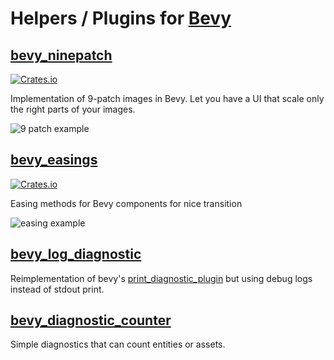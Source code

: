 # Helpers / Plugins for [Bevy](https://bevyengine.org)

## [bevy_ninepatch](https://github.com/mockersf/bevy_extra/tree/master/bevy_ninepatch)

[![Crates.io](https://img.shields.io/crates/v/bevy_ninepatch.svg)](https://crates.io/crates/bevy_ninepatch)

Implementation of 9-patch images in Bevy. Let you have a UI that scale only the right parts of your images.

![9 patch example](https://raw.githubusercontent.com/mockersf/bevy_extra/master/bevy_ninepatch/result.png)

## [bevy_easings](https://github.com/mockersf/bevy_extra/tree/master/bevy_easings)

[![Crates.io](https://img.shields.io/crates/v/bevy_easings.svg)](https://crates.io/crates/bevy_easings)

Easing methods for Bevy components for nice transition

![easing example](https://raw.githubusercontent.com/mockersf/bevy_extra/master/bevy_easings/examples/transform_translation.gif)

## [bevy_log_diagnostic](https://github.com/mockersf/bevy_extra/tree/master/bevy_log_diagnostic)

Reimplementation of bevy's [print_diagnostic_plugin](https://github.com/bevyengine/bevy/blob/master/crates/bevy_diagnostic/src/print_diagnostics_plugin.rs) but using debug logs instead of stdout print.

## [bevy_diagnostic_counter](https://github.com/mockersf/bevy_extra/tree/master/bevy_diagnostic_counter)

Simple diagnostics that can count entities or assets.
